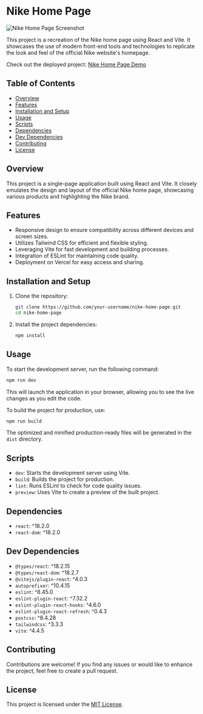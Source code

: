# Nike Home Page

![Nike Home Page Screenshot](screenshot.png)

This project is a recreation of the Nike home page using React and Vite. It showcases the use of modern front-end tools and technologies to replicate the look and feel of the official Nike website's homepage.

Check out the deployed project: [Nike Home Page Demo](https://nike-home-page-74l0jknup-vasanthkumars2025-gmailcom.vercel.app/)

## Table of Contents

- [Overview](#overview)
- [Features](#features)
- [Installation and Setup](#installation-and-setup)
- [Usage](#usage)
- [Scripts](#scripts)
- [Dependencies](#dependencies)
- [Dev Dependencies](#dev-dependencies)
- [Contributing](#contributing)
- [License](#license)

## Overview

This project is a single-page application built using React and Vite. It closely emulates the design and layout of the official Nike home page, showcasing various products and highlighting the Nike brand.

## Features

- Responsive design to ensure compatibility across different devices and screen sizes.
- Utilizes Tailwind CSS for efficient and flexible styling.
- Leveraging Vite for fast development and building processes.
- Integration of ESLint for maintaining code quality.
- Deployment on Vercel for easy access and sharing.

## Installation and Setup

1. Clone the repository:

   ```bash
   git clone https://github.com/your-username/nike-home-page.git
   cd nike-home-page
   ```

2. Install the project dependencies:

   ```bash
   npm install
   ```

## Usage

To start the development server, run the following command:

```bash
npm run dev
```

This will launch the application in your browser, allowing you to see the live changes as you edit the code.

To build the project for production, use:

```bash
npm run build
```

The optimized and minified production-ready files will be generated in the `dist` directory.

## Scripts

- `dev`: Starts the development server using Vite.
- `build`: Builds the project for production.
- `lint`: Runs ESLint to check for code quality issues.
- `preview`: Uses Vite to create a preview of the built project.

## Dependencies

- `react`: ^18.2.0
- `react-dom`: ^18.2.0

## Dev Dependencies

- `@types/react`: ^18.2.15
- `@types/react-dom`: ^18.2.7
- `@vitejs/plugin-react`: ^4.0.3
- `autoprefixer`: ^10.4.15
- `eslint`: ^8.45.0
- `eslint-plugin-react`: ^7.32.2
- `eslint-plugin-react-hooks`: ^4.6.0
- `eslint-plugin-react-refresh`: ^0.4.3
- `postcss`: ^8.4.28
- `tailwindcss`: ^3.3.3
- `vite`: ^4.4.5

## Contributing

Contributions are welcome! If you find any issues or would like to enhance the project, feel free to create a pull request.

## License

This project is licensed under the [MIT License](LICENSE).
